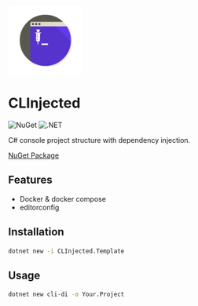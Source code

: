 <img src="clinjection.png" alt="clinjected logo" width="30%"/>

# CLInjected

![NuGet](https://github.com/afgalvan/CLInjected/actions/workflows/publish.yml/badge.svg)
![.NET](https://github.com/afgalvan/CLInjected/actions/workflows/dotnet.yml/badge.svg)

C# console project structure with dependency injection.

[NuGet Package](https://www.nuget.org/packages/CLInjected.Template/)

## Features

- Docker & docker compose
- editorconfig

## Installation

```bash
dotnet new -i CLInjected.Template
```

## Usage

```bash
dotnet new cli-di -o Your.Project
```
